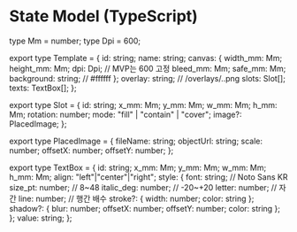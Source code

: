 # State Model (TypeScript)

type Mm = number;
type Dpi = 600;

export type Template = {
  id: string;
  name: string;
  canvas: {
    width_mm: Mm;
    height_mm: Mm;
    dpi: Dpi;          // MVP는 600 고정
    bleed_mm: Mm;
    safe_mm: Mm;
    background: string; // #ffffff
  };
  overlay: string;      // /overlays/..png
  slots: Slot[];
  texts: TextBox[];
};

export type Slot = {
  id: string;
  x_mm: Mm;
  y_mm: Mm;
  w_mm: Mm;
  h_mm: Mm;
  rotation: number;
  mode: "fill" | "contain" | "cover";
  image?: PlacedImage;
};

export type PlacedImage = {
  fileName: string;
  objectUrl: string;
  scale: number;
  offsetX: number;
  offsetY: number;
};

export type TextBox = {
  id: string;
  x_mm: Mm;
  y_mm: Mm;
  w_mm: Mm;
  h_mm: Mm;
  align: "left"|"center"|"right";
  style: {
    font: string;     // Noto Sans KR
    size_pt: number;  // 8~48
    italic_deg: number; // -20~+20
    letter: number;   // 자간
    line: number;     // 행간 배수
    stroke?: { width: number; color: string };
    shadow?: { blur: number; offsetX: number; offsetY: number; color: string };
  };
  value: string;
};
